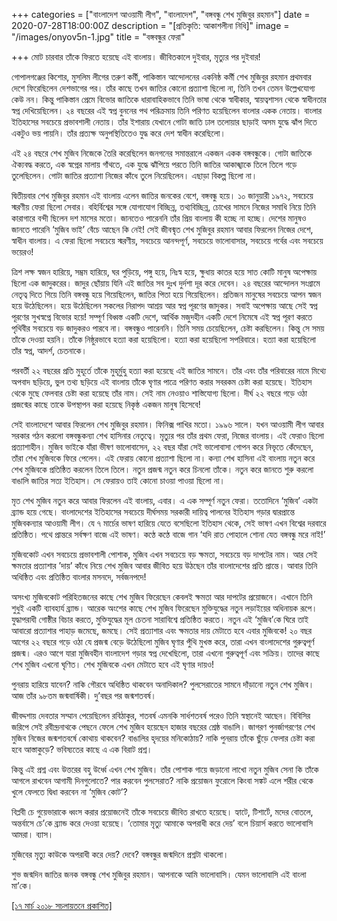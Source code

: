 +++
categories = ["বাংলাদেশ আওয়ামী লীগ", "বাংলাদেশ", "বঙ্গবন্ধু শেখ মুজিবুর রহমান"]
date = 2020-07-28T18:00:00Z
description = "[প্রতিকৃতি: আকাশলীনা নিধি]"
image = "/images/onyov5n-1.jpg"
title = "বঙ্গবন্ধুর ফেরা"

+++
মোট চারবার তাঁকে ফিরতে হয়েছে এই বাংলায়। জীবিতকালে দুইবার, মৃত্যুর পর দুইবার!

গোপালগঞ্জের কিশোর, মুসলিম লীগের তরুণ কর্মী, পাকিস্তান আন্দোলনের একনিষ্ঠ কর্মী শেখ মুজিবুর রহমান প্রথমবার দেশে ফিরেছিলেন দেশভাগের পর। তাঁর কাছে তখন জাতির কোনো প্রত্যাশা ছিলো না, তিনি তখন তেমন উল্লেখযোগ্য কেউ নন। কিন্তু পাকিস্তান প্রেমে বিভোর জাতিকে ধারাবাহিকভাবে তিনি ভাষা থেকে স্বাধীকার, স্বায়ত্বশাসন থেকে স্বাধীনতার স্বপ্ন দেখিয়েছিলেন। ২৪ বছরের এই স্বপ্ন বুননের পথ পরিক্রমায় তিনি পরিণত হয়েছিলেন বাংলার একক নেতায়। বাংলার ইতিহাসের সবচেয়ে প্রভাবশালী নেতায়। তাঁর ইশারায় যেখানে গোটা জাতি ঢাল তলোয়ার ছাড়াই অসম যুদ্ধে ঝাঁপ দিতে একটুও ভয় পায়নি। তাঁর প্রত্যক্ষ অনুপস্থিতিতেও যুদ্ধ করে দেশ স্বাধীন করেছিলো।

এই ২৪ বছরে শেখ মুজিব নিজেকে তৈরি করেছিলেন জনগনের সমান্তরালে একজন একক বঙ্গবন্ধুকে। গোটা জাতিকে ঐক্যবদ্ধ করতে, এক স্বপ্নের মালায় গাঁথতে, এক যুদ্ধে ঝাঁপিয়ে পরতে তিনি জাতির আকাঙ্খাকে তিলে তিলে গড়ে তুলেছিলেন। গোটা জাতির প্রত্যাশা নিজের কাঁধে তুলে নিয়েছিলেন। এছাড়া বিকল্প ছিলো না।

দ্বিতীয়বার শেখ মুজিবুর রহমান এই বাংলায় এলেন জাতির জনকের বেশে, বঙ্গবন্ধু হয়ে। ১০ জানুয়ারী ১৯৭২, সবচেয়ে স্মরণীয় ফেরা ছিলো সেবার। বহির্বিশ্বের সঙ্গে যোগাযোগ বিচ্ছিন্ন, তথ্যবিচ্ছিন্ন, চোখের সামনে নিজের সমাধি নিয়ে তিনি কারাগারে বন্দী ছিলেন দশ মাসের মতো। জানতেও পারেননি তাঁর প্রিয় বাংলায় কী হচ্ছে না হচ্ছে। দেশের মানুষও জানতে পারেনি ‘মুজিব ভাই’ বেঁচে আছেন কি নেই! সেই জীবন্মৃত শেখ মুজিবুর রহমান আবার ফিরলেন নিজের দেশে, স্বাধীন বাংলায়। এ ফেরা ছিলো সবচেয়ে স্মরণীয়, সবচেয়ে আনন্দপূর্ণ, সবচেয়ে ভালোবাসার, সবচেয়ে গর্বের এবং সবচেয়ে ভয়েরও!

ত্রিশ লক্ষ স্বজন হারিয়ে, সম্ভ্রম হারিয়ে, ঘর পুড়িয়ে, পঙ্গু হয়ে, নিঃস্ব হয়ে, ক্ষুধায় কাতর হয়ে সাত কোটি মানুষ অপেক্ষায় ছিলো এক জাদুকরের। জাদুর ছোঁয়ায় যিনি এই জাতির সব দুঃখ দুর্দশা দূর করে দেবেন। ২৪ বছরের আন্দোলন সংগ্রামে নেতৃত্ব দিতে গিয়ে তিনি বঙ্গবন্ধু হয়ে গিয়েছিলেন, জাতির পিতা হয়ে গিয়েছিলেন। প্রতিজন মানুষের সবচেয়ে আপন স্বজন হয়ে উঠেছিলেন। হয়ে উঠেছিলেন সকলের নিরাপদ আশ্রয় আর স্বপ্ন পূরণের জাদুকর। সবাই অপেক্ষায় আছে সেই স্বপ্ন পূরণের সুখস্বপ্নে বিভোর হয়ে! সম্পূর্ণ বিধ্বস্ত একটি দেশে, আর্থিক মজুদহীন একটি দেশে নিমেষে এই স্বপ্ন পূরণ করতে পৃথিবীর সবচেয়ে বড় জাদুকরও পারবে না। বঙ্গবন্ধুও পারেননি। তিনি সময় চেয়েছিলেন, চেষ্টা করছিলেন। কিন্তু সে সময় তাঁকে দেওয়া হয়নি। তাঁকে নিষ্ঠুরভাবে হত্যা করা হয়েছিলো। হত্যা করা হয়েছিলো সপরিবারে। হত্যা করা হয়েছিলো তাঁর স্বপ্ন, আদর্শ, চেতনাকে।

পরবর্তী ২২ বছরের প্রতি মুহূর্তে তাঁকে মুহূর্মুহু হত্যা করা হয়েছে এই জাতির সামনে। তাঁর এবং তাঁর পরিবারের নামে মিথ্যে অপবাদ ছড়িয়ে, ভুল তথ্য ছড়িয়ে এই বাংলায় তাঁকে ঘৃণার পাত্রে পরিণত করার সবরকম চেষ্টা করা হয়েছে। ইতিহাস থেকে মুছে ফেলবার চেষ্টা করা হয়েছে তাঁর নাম। সেই নাম নেওয়াও শাস্তিযোগ্য ছিলো। দীর্ঘ ২২ বছরে গড়ে ওঠা প্রজন্মের কাছে তাকে উপস্থাপন করা হয়েছে নিকৃষ্ঠ একজন মানুষ হিসেবে!

সেই বাংলাদেশে আবার ফিরলেন শেখ মুজিবুর রহমান। ফিনিক্স পাখির মতো। ১৯৯৬ সালে। যখন আওয়ামী লীগ আবার সরকার গঠন করলো বঙ্গবন্ধুকন্যা শেখ হাসিনার নেতৃত্বে। মৃত্যুর পর তাঁর প্রথম ফেরা, নিজের বাংলায়। এই ফেরাও ছিলো প্রত্যাশাহীন। মুজিব ভাইকে যাঁরা ভীষণ ভালোবাসেন, ২২ বছর যাঁরা সেই ভালোবাসা গোপন করে নিভৃতে কেঁদেছেন, তাঁরা শেখ মুজিবকে ফিরে পেলেন। এই ফেরায় কোনো প্রত্যাশা ছিলো না। কন্যা শেখ হাসিনা এই বাংলায় নতুন করে শেখ মুজিবকে প্রতিষ্ঠিত করলেন তিলে তিলে। নতুন প্রজন্ম নতুন করে চিনলো তাঁকে। নতুন করে জানতে শুরু করলো বাঙালি জাতির সত্য ইতিহাস। সে ফেরায়ও তাই কোনো চাওয়া পাওয়া ছিলো না।

মৃত শেখ মুজিব নতুন করে আবার ফিরলেন এই বাংলায়, এবার। এ এক সম্পূর্ণ নতুন ফেরা। ততোদিনে ‘মুজিব’ একটা ব্র্যান্ড হয়ে গেছে। বাংলাদেশের ইতিহাসের সবচেয়ে দীর্ঘসময় সরকারী দায়িত্ব পালনের ইতিহাস গড়ার দ্বারপ্রান্তে মুজিবকন্যার আওয়ামী লীগ। যে ৭ মার্চের ভাষণ হারিয়ে যেতে বসেছিলো ইতিহাস থেকে, সেই ভাষণ এখন বিশ্বের দরবারে প্রতিষ্ঠিত। পথে প্রান্তরে সর্বক্ষণ বাজে এই ভাষণ। কণ্ঠে কণ্ঠে বাজে গান ‘যদি রাত পোহালে শোনা যেত বঙ্গবন্ধু মরে নাই!’

মুজিবকোট এখন সবচেয়ে প্রভাবশালী পোশাক, মুজিব এখন সবচেয়ে বড় ক্ষমতা, সবচেয়ে বড় দাপটের নাম। আর সেই ক্ষমতার প্রত্যাশার ’দায়’ কাঁধে নিয়ে শেখ মুজিব আবার জীবিত হয়ে উঠছেন তাঁর বাংলাদেশের প্রতি প্রান্তে। আবার তিনি অধিষ্ঠিত এবং প্রতিষ্ঠিত বাংলার মসনদে, সর্বজনপদে!

অসংখ্য মুজিবকোট পরিহিতজনের কাছে শেখ মুজিব ফিরেছেন কেবলই ক্ষমতা আর দাপটের প্রয়োজনে। এখানে তিনি শুধুই একটি ব্যাবহার্য ব্র্যান্ড। আরেক অংশের কাছে শেখ মুজিব ফিরেছেন মুক্তিযুদ্ধের নতুন লড়াইয়ের অধিনায়ক রূপে। যুদ্ধাপরাধী গোষ্ঠীর বিচার করতে, মুক্তিযুদ্ধের মূল চেতনা সারাবিশ্বে প্রতিষ্ঠিত করতে। নতুন এই ‘মুজিব’কে ঘিরে তাই আবারো প্রত্যাশার পাহাড় জমেছে, জমছে। সেই প্রত্যাশার এবং ক্ষমতার দায় মেটাতে হবে এবার মুজিবকে! ২০ বছর আগের ২২ বছরে গড়ে ওঠা যে প্রজন্ম বেড়ে উঠেছিলো মুজিব ঘৃণার পুঁথি মুখস্ত করে, তারা এখন বাংলাদেশের গুরুত্বপূর্ণ প্রজন্ম। এরও আগে যারা মুজিবহীন বাংলাদেশ গড়ার স্বপ্ন দেখেছিলো, তারা এখনো গুরুত্বপূর্ণ এবং সক্রিয়। তাদের কাছে শেখ মুজিব এখনো ঘৃণিত। শেখ মুজিবকে এখন মেটাতে হবে এই ঘৃণার দায়ও!

পুনরায় হারিয়ে যাবেন? নাকি গৌরবে অধিষ্ঠিত থাকবেন অনাদিকাল? পুলসেরাতের সামনে দাঁড়ানো নতুন শেখ মুজিব। আজ তাঁর ৯৮তম জন্মবার্ষিকী। দু’বছর পর জন্মশতবর্ষ।

জীবদ্দশায় দেবতার সম্মান পেয়েছিলেন রবিঠাকুর, শতবর্ষ এমনকি সার্ধশতবর্ষ পরেও তিনি স্বস্থানেই আছেন। বিবিসির জরিপে সেই রবীন্দ্রনাথকে পেছনে ফেলে শেখ মুজিব হয়েছেন হাজার বছরের শ্রেষ্ঠ বাঙালি। জাগরণ পুনর্জাগরণের শেখ মুজিব নিজের জন্মশতবর্ষে কোথায় থাকবেন? বাঙালির হৃদয়ের মনিকোঠায়? নাকি পুনরায় তাঁকে ছুঁড়ে ফেলার চেষ্টা করা হবে আস্তাকুড়ে? ভবিষ্যতের কাছে এ এক বিরাট প্রশ্ন।

কিন্তু এই প্রশ্ন এবং উত্তরের বহু উর্ধ্বে এখন শেখ মুজিব। তাঁর পোশাক গায়ে জড়ানো লাখো নতুন মুজিব সেনা কি তাঁকে আগলে রাখবেন আগামী দিনগুলোতে? পার করবেন পুলসেরাত? নাকি প্রয়োজন ফুরোলে কিংবা সঙ্কট এলে শরীর থেকে খুলে ফেলতে দ্বিধা করবেন না ‘মুজিব কোট’?

বিপ্লবী চে গুয়েভারাকে ধ্বংস করার প্রয়োজনেই তাঁকে সবচেয়ে জীবিত রাখতে হয়েছে। হ্যাটে, টিশার্টে, মদের বোতলে, অন্তর্বাসে চে’কে ব্র্যান্ড করে দেওয়া হয়েছে। ‘তোমার মৃত্যু আমাকে অপরাধী করে দেয়’ বলে চিয়ার্স করতে ভালোবাসি আমরা। ব্যাস।

মুজিবের মৃত্যু কাউকে অপরাধী করে দেয়? দেবে? বঙ্গবন্ধুর জন্মদিনে প্রশ্নটা থাকলো।

শুভ জন্মদিন জাতির জনক বঙ্গবন্ধু শেখ মুজিবুর রহমান। আপনাকে আমি ভালোবাসি। যেমন ভালোবাসি এই বাংলা মা’কে।

[\[১৭ মার্চ ২০১৮ সচলায়তনে প্রকাশিত\]](http://www.sachalayatan.com/nazrul_islam/57014)